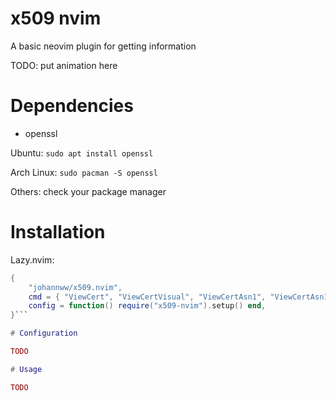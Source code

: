 # x509 nvim

A basic neovim plugin for getting information

TODO: put animation here

# Dependencies

- openssl

Ubuntu: ```sudo apt install openssl```

Arch Linux: ```sudo pacman -S openssl```

Others: check your package manager

# Installation

Lazy.nvim:

```lua
{
    "johannww/x509.nvim",
    cmd = { "ViewCert", "ViewCertVisual", "ViewCertAsn1", "ViewCertAsn1Visual" },
    config = function() require("x509-nvim").setup() end,
}```

# Configuration

TODO

# Usage

TODO
